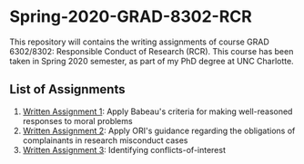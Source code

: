 # Spring-2020-GRAD-8302-RCR
This repository will contains the writing assignments of course GRAD 6302/8302: Responsible Conduct of Research (RCR). This course has been taken in Spring 2020 semester, as part of my PhD degree at UNC Charlotte.

## List of Assignments
1. [Written Assignment 1](https://github.com/biqar/Spring-2020-GRAD-8302-RCR/blob/master/written_assignment_1.md): Apply Babeau's criteria for making well-reasoned responses to moral problems
2. [Written Assignment 2](https://github.com/biqar/Spring-2020-GRAD-8302-RCR/blob/master/written_assignment_2.md): Apply ORI's guidance regarding the obligations of complainants in research misconduct cases
3. [Written Assignment 3](https://github.com/biqar/Spring-2020-GRAD-8302-RCR/blob/master/written_assignment_3.md): Identifying conflicts-of-interest